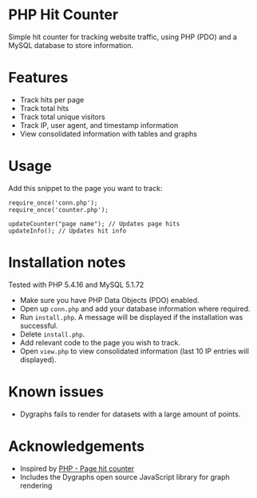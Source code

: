 PHP Hit Counter
===============

Simple hit counter for tracking website traffic, using PHP (PDO) and a MySQL database to store information.

# Features

- Track hits per page
- Track total hits
- Track total unique visitors
- Track IP, user agent, and timestamp information
- View consolidated information with tables and graphs

# Usage

Add this snippet to the page you want to track:

    require_once('conn.php');
    require_once('counter.php');
	
    updateCounter("page name"); // Updates page hits
    updateInfo(); // Updates hit info

# Installation notes

Tested with PHP 5.4.16 and MySQL 5.1.72

- Make sure you have PHP Data Objects (PDO) enabled.
- Open up `conn.php` and add your database information where required.
- Run `install.php`. A message will be displayed if the installation was successful.
- Delete `install.php`.
- Add relevant code to the page you wish to track.
- Open `view.php` to view consolidated information (last 10 IP entries will displayed).

# Known issues

- Dygraphs fails to render for datasets with a large amount of points. 

# Acknowledgements

- Inspired by [PHP - Page hit counter](http://codebase.eu/source/code-php/ip-counter/)
- Includes the Dygraphs open source JavaScript library for graph rendering